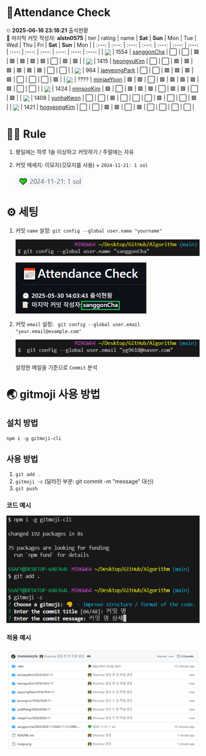 <!-- Attendance Section -->
# 📅Attendance Check

⏲ **2025-06-16 23:18:21** 출석현황<br>📝 마지막 커밋 작성자: **alstn0575**
| tier | rating | name | **Sat** | **Sun** | Mon | Tue | Wed | Thu | Fri | **Sat** | **Sun** | Mon |
| :---: | :---: | :---: | :---: | :---: | :---: | :---: | :---: | :---: | :---: | :---: | :---: | :---: |
| <img src="https://static.solved.ac/tier_small/15.svg" width="20" style="vertical-align: middle;" /> | 1554  | [sanggonCha](https://solved.ac/profile/yg9618) | ⬜ | ⬜ | 🟩 | 🟩 | 🟩 | 🟩 | 🟩 | ⬜ | 🟩 | 🟩 |
| <img src="https://static.solved.ac/tier_small/15.svg" width="20" style="vertical-align: middle;" /> | 1415  | [heongyuKim](https://solved.ac/profile/khg6436) | ⬜ | ⬜ | 🟩 | 🟩 | 🟩 | 🟩 | 🟩 | 🟩 | ⬜ | ⬜ |
| <img src="https://static.solved.ac/tier_small/12.svg" width="20" style="vertical-align: middle;" /> | 964  | [jaeyeongPark](https://solved.ac/profile/pjy980526) | ⬜ | ⬜ | 🟩 | 🟩 | 🟩 | 🟩 | ⬜ | ⬜ | ⬜ | 🟩 |
| <img src="https://static.solved.ac/tier_small/0.svg" width="20" style="vertical-align: middle;" /> | ????  | [minjaeYoon]( ) | 🟩 | 🟩 | ⬜ | 🟩 | 🟩 | 🟩 | 🟩 | 🟩 | ⬜ | ⬜ |
| <img src="https://static.solved.ac/tier_small/15.svg" width="20" style="vertical-align: middle;" /> | 1424  | [minsooKim](https://solved.ac/profile/kei03016) | 🟩 | ⬜ | 🟩 | 🟩 | 🟩 | ⬜ | 🟩 | 🟩 | ⬜ | 🟩 |
| <img src="https://static.solved.ac/tier_small/15.svg" width="20" style="vertical-align: middle;" /> | 1408  | [yunhaKwon](https://solved.ac/profile/ellen4421) | ⬜ | ⬜ | 🟩 | ⬜ | ⬜ | ⬜ | 🟩 | ⬜ | ⬜ | 🟩 |
| <img src="https://static.solved.ac/tier_small/15.svg" width="20" style="vertical-align: middle;" /> | 1421  | [hogyeongKim](https://solved.ac/profile/rlaghtl2) | ⬜ | ⬜ | 🟩 | 🟩 | ⬜ | 🟩 | ⬜ | ⬜ | ⬜ | ⬜ |

<!-- Rules Section -->
# 🏳‍🌈 Rule
1. 평일에는 하루 1솔 이상하고 커밋하기 / 주말에는 자유
2. 커밋 메세지: 이모지(깃모지를 사용) +  `2024-11-21: 1 sol`

    ![alt text](images/image-2.png)


# ⚙ 세팅
1. 커밋 `name` 설정: `git config --global user.name "yourname"`

    ![alt text](images/image-3.png)

    ![alt text](images/image-5.png)

2. 커밋 `email` 설정: ` git config --global user.email "your.email@example.com"`

    ![alt text](images/image-4.png)

    설정한 메일을 기준으로 `Commit` 분석

# 🌏 gitmoji 사용 방법
## 설치 방법
`npm i -g gitmoji-cli`

## 사용 방법
1. `git add .`
2. `gitmoji -c` (달라진 부분: git commit -m "message" 대신)
3. `git push`

### 코드 예시
![alt text](images/image.png)

### 적용 예시
![alt text](images/image-1.png)

